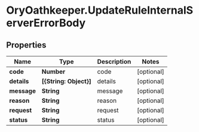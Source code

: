 # OryOathkeeper.UpdateRuleInternalServerErrorBody

## Properties

| Name        | Type                   | Description | Notes      |
| ----------- | ---------------------- | ----------- | ---------- |
| **code**    | **Number**             | code        | [optional] |
| **details** | **[{String: Object}]** | details     | [optional] |
| **message** | **String**             | message     | [optional] |
| **reason**  | **String**             | reason      | [optional] |
| **request** | **String**             | request     | [optional] |
| **status**  | **String**             | status      | [optional] |
